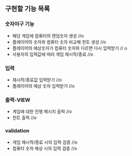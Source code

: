 ## 구현할 기능 목록
 ### 숫자야구 기능
 - 해당 게임에 컴퓨터의 랜덤숫자 생성 //o
 - 플레이어의 숫자와 컴퓨터 숫자 비교해 힌트 생성 //o
 - 플레이어의 예상숫자가 컴퓨터 숫자와 다르면 다시 입력받기 // o
 - 사용자의 입력값에 따라 게임 재시작/종료 //o
 ### 입력
 - 재시작/종료값 입력받기 //o
 - 플레이어의 예상 숫자 입력받기 //o
 ### 출력-VIEW
 - 게임에 대한 진행 메시지 출력 //o
 - 힌트 출력 //o
 ### validation
   - 게임 재시작/종료 시의 입력 검증 //o
   - 컴퓨터 숫자 예상 시의 입력 검증 //o


